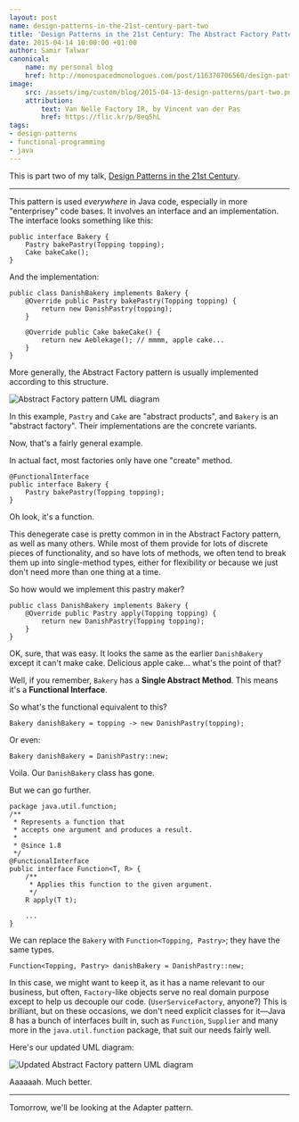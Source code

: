 ```yaml
---
layout: post
name: design-patterns-in-the-21st-century-part-two
title: 'Design Patterns in the 21st Century: The Abstract Factory Pattern'
date: 2015-04-14 10:00:00 +01:00
author: Samir Talwar
canonical:
    name: my personal blog
    href: http://monospacedmonologues.com/post/116370706560/design-patterns-in-the-21st-century-the-abstract
image:
    src: /assets/img/custom/blog/2015-04-13-design-patterns/part-two.png
    attribution:
        text: Van Nelle Factory IR, by Vincent van der Pas
        href: https://flic.kr/p/8eq5hL
tags:
- design-patterns
- functional-programming
- java
---
```


This is part two of my talk, [Design Patterns in the 21st Century][].

[Design Patterns in the 21st Century]: http://talks.samirtalwar.com/design-patterns-in-the-21st-century.html

---

This pattern is used *everywhere* in Java code, especially in more "enterprisey" code bases. It involves an interface and an implementation. The interface looks something like this:

    public interface Bakery {
        Pastry bakePastry(Topping topping);
        Cake bakeCake();
    }

And the implementation:

    public class DanishBakery implements Bakery {
        @Override public Pastry bakePastry(Topping topping) {
            return new DanishPastry(topping);
        }

        @Override public Cake bakeCake() {
            return new Aeblekage(); // mmmm, apple cake...
        }
    }

More generally, the Abstract Factory pattern is usually implemented according to this structure.

![Abstract Factory pattern UML diagram](/assets/img/custom/blog/2015-04-13-design-patterns/abstract-factory-pattern-uml.png)

In this example, `Pastry` and `Cake` are "abstract products", and `Bakery` is an "abstract factory". Their implementations are the concrete variants.

Now, that's a fairly general example.

In actual fact, most factories only have one "create" method.

    @FunctionalInterface
    public interface Bakery {
        Pastry bakePastry(Topping topping);
    }

Oh look, it's a function.

This denegerate case is pretty common in in the Abstract Factory pattern, as well as many others. While most of them provide for lots of discrete pieces of functionality, and so have lots of methods, we often tend to break them up into single-method types, either for flexibility or because we just don't need more than one thing at a time.

So how would we implement this pastry maker?

    public class DanishBakery implements Bakery {
        @Override public Pastry apply(Topping topping) {
            return new DanishPastry(Topping topping);
        }
    }

OK, sure, that was easy. It looks the same as the earlier `DanishBakery` except it can't make cake. Delicious apple cake… what's the point of that?

Well, if you remember, `Bakery` has a **Single Abstract Method**. This means it's a **Functional Interface**.

So what's the functional equivalent to this?

    Bakery danishBakery = topping -> new DanishPastry(topping);

Or even:

    Bakery danishBakery = DanishPastry::new;

Voila. Our `DanishBakery` class has gone.

But we can go further.

    package java.util.function;
    /**
     * Represents a function that
     * accepts one argument and produces a result.
     *
     * @since 1.8
     */
    @FunctionalInterface
    public interface Function<T, R> {
        /**
         * Applies this function to the given argument.
         */
        R apply(T t);

        ...
    }

We can replace the `Bakery` with `Function<Topping, Pastry>`; they have the same types.

    Function<Topping, Pastry> danishBakery = DanishPastry::new;

In this case, we might want to keep it, as it has a name relevant to our business, but often, `Factory`-like objects serve no real domain purpose except to help us decouple our code. (`UserServiceFactory`, anyone?) This is brilliant, but on these occasions, we don't need explicit classes for it—Java 8 has a bunch of interfaces built in, such as `Function`, `Supplier` and many more in the `java.util.function` package, that suit our needs fairly well.

Here's our updated UML diagram:

![Updated Abstract Factory pattern UML diagram](/assets/img/custom/blog/2015-04-13-design-patterns/abstract-factory-pattern-uml-functional.png)

Aaaaaah. Much better.

---

Tomorrow, we'll be looking at the Adapter pattern.

